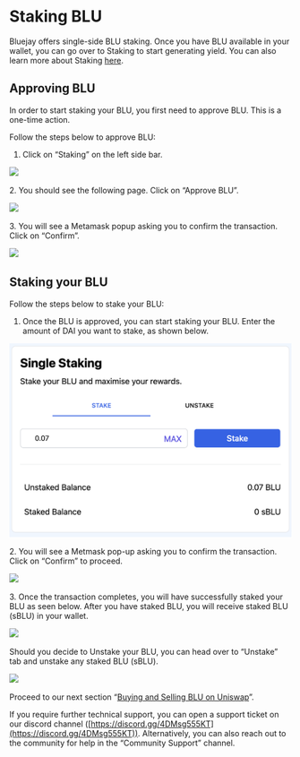 # Staking BLU

Bluejay offers single-side BLU staking. Once you have BLU available in your wallet, you can go over to Staking to start generating yield. You can also learn more about Staking [here](https://docs.bluejay.finance/basics/staking).

## Approving BLU

In order to start staking your BLU, you first need to approve BLU. This is a one-time action.

Follow the steps below to approve BLU:

1. Click on “Staking” on the left side bar.

![](../../.gitbook/assets/click\_on\_staking.png)

2\. You should see the following page. Click on “Approve BLU”.

![](../../.gitbook/assets/approve\_blu.png)

3\. You will see a Metamask popup asking you to confirm the transaction. Click on “Confirm”.

![](../../.gitbook/assets/confirm\_metamask.png)

## Staking your BLU

Follow the steps below to stake your BLU:

1. Once the BLU is approved, you can start staking your BLU. Enter the amount of DAI you want to stake, as shown below.

![](../../.gitbook/assets/single-staking.png)

2\. You will see a Metmask pop-up asking you to confirm the transaction. Click on “Confirm” to proceed.

![](../../.gitbook/assets/confirm\_metamsk\_2.png)

3\. Once the transaction completes, you will have successfully staked your BLU as seen below. After you have staked BLU, you will receive staked BLU (sBLU) in your wallet.

![](../../.gitbook/assets/blu\_staked.png)

Should you decide to Unstake your BLU, you can head over to “Unstake” tab and unstake any staked BLU (sBLU).

![](../../.gitbook/assets/unstake\_tab.png)

Proceed to our next section “[Buying and Selling BLU on Uniswap](buying-and-selling-blu-on-uniswap.md)”.

If you require further technical support, you can open a support ticket on our discord channel ([https://discord.gg/4DMsg555KT](https://discord.gg/4DMsg555KT)). Alternatively, you can also reach out to the community for help in the “Community Support” channel.
